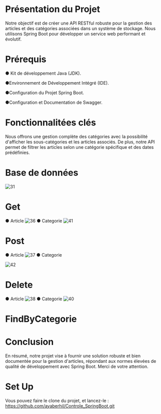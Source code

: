 # Présentation du Projet
Notre objectif est de créer une API RESTful robuste pour la gestion des articles et des catégories associées dans un système de stockage. Nous utilisons Spring Boot pour développer un service web performant et évolutif.

# Prérequis
   &#9679; Kit de développement Java (JDK).

   &#9679;Environnement de Développement Intégré (IDE).

   &#9679;Configuration du Projet Spring Boot.

   &#9679;Configuration et Documentation de Swagger.

  
# Fonctionnalitées clés
Nous offrons une gestion complète des catégories avec la possibilité d'afficher les sous-catégories et les articles associés. De plus, notre API permet de filtrer les articles selon une catégorie spécifique et des dates prédéfinies.

# Base de données
![31](https://github.com/ayaberhil/Controle_SpringBoot/assets/147451152/98c22858-cbbd-46a6-a1bd-da201c417998)



# Get
&#9679; Article
![36](https://github.com/ayaberhil/Controle_SpringBoot/assets/147451152/5b52f1d5-c3b4-4ad7-8b6a-18ed7b498a2e)
&#9679; Categorie
![41](https://github.com/ayaberhil/Controle_SpringBoot/assets/147451152/5bd0b49a-9ff3-4ef0-bde6-adf1e965ef7e)

# Post
&#9679; Article
![37](https://github.com/ayaberhil/Controle_SpringBoot/assets/147451152/e39becf4-2951-4c90-8e36-dbd6697b7382)
&#9679; Categorie

![42](https://github.com/ayaberhil/Controle_SpringBoot/assets/147451152/77974d87-73a0-4036-92e7-c22e1bdff722)

# Delete
&#9679; Article
![38](https://github.com/ayaberhil/Controle_SpringBoot/assets/147451152/6a3571f0-a1fc-4157-8f9f-58b35ea64bcd)
&#9679; Categorie
![40](https://github.com/ayaberhil/Controle_SpringBoot/assets/147451152/b7fd9622-9a8e-4ee7-a4a9-988e7a55d8ce)


# FindByCategorie





 # Conclusion
 En résumé, notre projet vise à fournir une solution robuste et bien documentée pour la gestion d'articles, répondant aux normes élevées de qualité de développement avec Spring Boot. Merci de votre attention.

 # Set Up

Vous pouvez faire le clone du projet, et lancez-le : https://github.com/ayaberhil/Controle_SpringBoot.git

